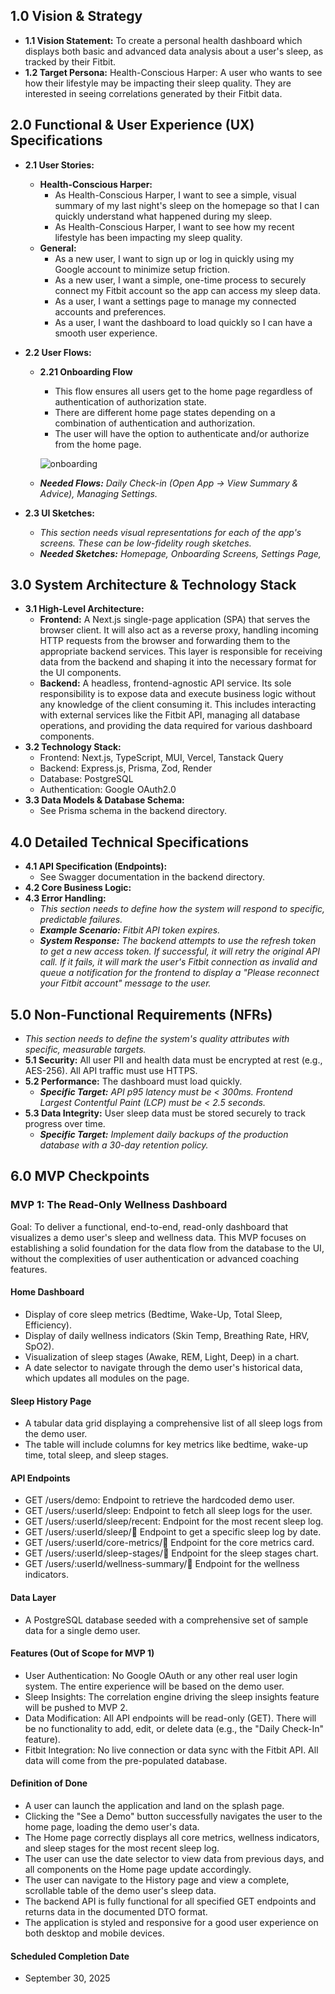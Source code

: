 ## **1.0 Vision & Strategy**

- **1.1 Vision Statement:** To create a personal health dashboard which displays both basic and advanced data analysis about a user's sleep, as tracked by their Fitbit.
- **1.2 Target Persona:** Health-Conscious Harper: A user who wants to see how their lifestyle may be impacting their sleep quality. They are interested in seeing correlations generated by their Fitbit data.

## **2.0 Functional & User Experience (UX) Specifications**

- **2.1 User Stories:**
  - **Health-Conscious Harper:**
    - As Health-Conscious Harper, I want to see a simple, visual summary of my last night's sleep on the homepage so that I can quickly understand what happened during my sleep.
    - As Health-Conscious Harper, I want to see how my recent lifestyle has been impacting my sleep quality.
  - **General:**
    - As a new user, I want to sign up or log in quickly using my Google account to minimize setup friction.
    - As a new user, I want a simple, one-time process to securely connect my Fitbit account so the app can access my sleep data.
    - As a user, I want a settings page to manage my connected accounts and preferences.
    - As a user, I want the dashboard to load quickly so I can have a smooth user experience.
- **2.2 User Flows:**

  - **2.21 Onboarding Flow**

    - This flow ensures all users get to the home page regardless of authentication of authorization state.
    - There are different home page states depending on a combination of authentication and authorization.
    - The user will have the option to authenticate and/or authorize from the home page.

    ![onboarding](./assets/onboarding.jpeg)

  - **_Needed Flows:_** _Daily Check-in (Open App -> View Summary & Advice), Managing Settings._

- **2.3 UI Sketches:**
  - _This section needs visual representations for each of the app's screens. These can be low-fidelity rough sketches._
  - **_Needed Sketches:_** _Homepage, Onboarding Screens, Settings Page,_

## **3.0 System Architecture & Technology Stack**

- **3.1 High-Level Architecture:**
  - **Frontend:** A Next.js single-page application (SPA) that serves the browser client. It will also act as a reverse proxy, handling incoming HTTP requests from the browser and forwarding them to the appropriate backend services. This layer is responsible for receiving data from the backend and shaping it into the necessary format for the UI components.
  - **Backend:** A headless, frontend-agnostic API service. Its sole responsibility is to expose data and execute business logic without any knowledge of the client consuming it. This includes interacting with external services like the Fitbit API, managing all database operations, and providing the data required for various dashboard components.
- **3.2 Technology Stack:**
  - Frontend: Next.js, TypeScript, MUI, Vercel, Tanstack Query
  - Backend: Express.js, Prisma, Zod, Render
  - Database: PostgreSQL
  - Authentication: Google OAuth2.0
- **3.3 Data Models & Database Schema:**
  - See Prisma schema in the backend directory.

## **4.0 Detailed Technical Specifications**

- **4.1 API Specification (Endpoints):**
  - See Swagger documentation in the backend directory.
- **4.2 Core Business Logic:**
- **4.3 Error Handling:**
  - _This section needs to define how the system will respond to specific, predictable failures._
  - **_Example Scenario:_** _Fitbit API token expires._
  - **_System Response:_** _The backend attempts to use the refresh token to get a new access token. If successful, it will retry the original API call. If it fails, it will mark the user's Fitbit connection as invalid and queue a notification for the frontend to display a "Please reconnect your Fitbit account" message to the user._

## **5.0 Non-Functional Requirements (NFRs)**

- _This section needs to define the system's quality attributes with specific, measurable targets._
- **5.1 Security:** All user PII and health data must be encrypted at rest (e.g., AES-256). All API traffic must use HTTPS.
- **5.2 Performance:** The dashboard must load quickly.
  - **_Specific Target:_** _API p95 latency must be < 300ms. Frontend Largest Contentful Paint (LCP) must be < 2.5 seconds._
- **5.3 Data Integrity:** User sleep data must be stored securely to track progress over time.
  - **_Specific Target:_** _Implement daily backups of the production database with a 30-day retention policy._

## 6.0 MVP Checkpoints

### MVP 1: The Read-Only Wellness Dashboard

Goal: To deliver a functional, end-to-end, read-only dashboard that visualizes a demo user's sleep and wellness data. This MVP focuses on establishing a solid foundation for the data flow from the database to the UI, without the complexities of user authentication or advanced coaching features.

#### Home Dashboard

- Display of core sleep metrics (Bedtime, Wake-Up, Total Sleep, Efficiency).
- Display of daily wellness indicators (Skin Temp, Breathing Rate, HRV, SpO2).
- Visualization of sleep stages (Awake, REM, Light, Deep) in a chart.
- A date selector to navigate through the demo user's historical data, which updates all modules on the page.

#### Sleep History Page

- A tabular data grid displaying a comprehensive list of all sleep logs from the demo user.
- The table will include columns for key metrics like bedtime, wake-up time, total sleep, and sleep stages.

#### API Endpoints

- GET /users/demo: Endpoint to retrieve the hardcoded demo user.
- GET /users/:userId/sleep: Endpoint to fetch all sleep logs for the user.
- GET /users/:userId/sleep/recent: Endpoint for the most recent sleep log.
- GET /users/:userId/sleep/:date: Endpoint to get a specific sleep log by date.
- GET /users/:userId/core-metrics/:date: Endpoint for the core metrics card.
- GET /users/:userId/sleep-stages/:date: Endpoint for the sleep stages chart.
- GET /users/:userId/wellness-summary/:date: Endpoint for the wellness indicators.

#### Data Layer

- A PostgreSQL database seeded with a comprehensive set of sample data for a single demo user.

#### Features (Out of Scope for MVP 1)

- User Authentication: No Google OAuth or any other real user login system. The entire experience will be based on the demo user.
- Sleep Insights: The correlation engine driving the sleep insights feature will be pushed to MVP 2.
- Data Modification: All API endpoints will be read-only (GET). There will be no functionality to add, edit, or delete data (e.g., the "Daily Check-In" feature).
- Fitbit Integration: No live connection or data sync with the Fitbit API. All data will come from the pre-populated database.

#### Definition of Done

- A user can launch the application and land on the splash page.
- Clicking the "See a Demo" button successfully navigates the user to the home page, loading the demo user's data.
- The Home page correctly displays all core metrics, wellness indicators, and sleep stages for the most recent sleep log.
- The user can use the date selector to view data from previous days, and all components on the Home page update accordingly.
- The user can navigate to the History page and view a complete, scrollable table of the demo user's sleep data.
- The backend API is fully functional for all specified GET endpoints and returns data in the documented DTO format.
- The application is styled and responsive for a good user experience on both desktop and mobile devices.

#### Scheduled Completion Date

- September 30, 2025
